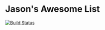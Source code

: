   # Jason's Awesome List
[![Build Status](https://travis-ci.org/casjay/awesome.svg?branch=master)](https://travis-ci.org/casjay/awesome)
